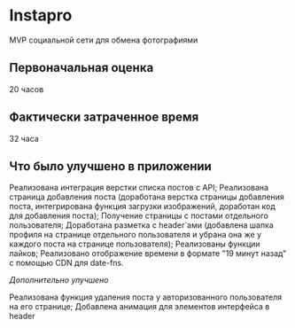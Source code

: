 # Instapro

MVP социальной сети для обмена фотографиями

## Первоначальная оценка

20 часов

## Фактически затраченное время

32 часа

## Что было улучшено в приложении

Реализована интеграция верстки списка постов с API;
Реализована страница добавления поста (доработана верстка страницы добавления поста, интегрирована функция загрузки изображений, доработан код для добавления поста);
Получение страницы с постами отдельного пользователя;
Доработана разметка с header`ами (добавлена шапка профиля на странице отдельного пользователя и убрана она же у каждого поста на странице пользователя);
Реализованы функции лайков;
Реализовано отображение времени в формате "19 минут назад" с помощью CDN для date-fns.

*Дополнительно улучшено*

Реализована функция удаления поста у авторизованного пользователя на его странице;
Добавлена анимация для элементов интерфейса в header
